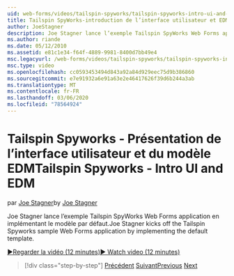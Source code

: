 ```yaml
---
uid: web-forms/videos/tailspin-spyworks/tailspin-spyworks-intro-ui-and-edm
title: Tailspin SpyWorks-introduction de l’interface utilisateur et EDM | Microsoft Docs
author: JoeStagner
description: Joe Stagner lance l’exemple Tailspin SpyWorks Web Forms application en implémentant le modèle par défaut.
ms.author: riande
ms.date: 05/12/2010
ms.assetid: e81c1e34-f64f-4889-9981-8400d7bb49e4
msc.legacyurl: /web-forms/videos/tailspin-spyworks/tailspin-spyworks-intro-ui-and-edm
msc.type: video
ms.openlocfilehash: cc0593453494d843a92a84d929eec75d9b386860
ms.sourcegitcommit: e7e91932a6e91a63e2e46417626f39d6b244a3ab
ms.translationtype: MT
ms.contentlocale: fr-FR
ms.lasthandoff: 03/06/2020
ms.locfileid: "78564924"
---
```

# <a name="tailspin-spyworks---intro-ui-and-edm"></a><span data-ttu-id="b435a-103">Tailspin Spyworks - Présentation de l’interface utilisateur et du modèle EDM</span><span class="sxs-lookup"><span data-stu-id="b435a-103">Tailspin Spyworks - Intro UI and EDM</span></span>

<span data-ttu-id="b435a-104">par [Joe Stagner](https://github.com/JoeStagner)</span><span class="sxs-lookup"><span data-stu-id="b435a-104">by [Joe Stagner](https://github.com/JoeStagner)</span></span>

<span data-ttu-id="b435a-105">Joe Stagner lance l’exemple Tailspin SpyWorks Web Forms application en implémentant le modèle par défaut.</span><span class="sxs-lookup"><span data-stu-id="b435a-105">Joe Stagner kicks off the Tailspin Spyworks sample Web Forms application by implementing the default template.</span></span>

[<span data-ttu-id="b435a-106">&#9654;Regarder la vidéo (12 minutes)</span><span class="sxs-lookup"><span data-stu-id="b435a-106">&#9654; Watch video (12 minutes)</span></span>](https://channel9.msdn.com/Blogs/ASP-NET-Site-Videos/tailspin-spyworks-intro-ui-and-edm)

> [!div class="step-by-step"]
> <span data-ttu-id="b435a-107">[Précédent](tailspin-spyworks-implementing-and-using-the-also-purchased-control.md)
> [Suivant](tailspin-spyworks-directory-organization.md)</span><span class="sxs-lookup"><span data-stu-id="b435a-107">[Previous](tailspin-spyworks-implementing-and-using-the-also-purchased-control.md)
[Next](tailspin-spyworks-directory-organization.md)</span></span>
